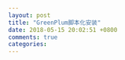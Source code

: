 ```yaml
---
layout: post
title: "GreenPlum脚本化安装"
date: 2018-05-15 20:02:51 +0800
comments: true
categories: 
---
```

